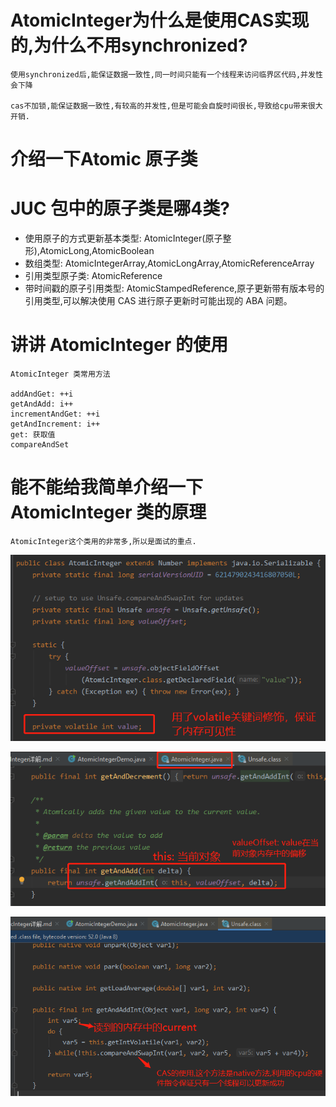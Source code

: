 # AtomicInteger为什么是使用CAS实现的,为什么不用synchronized?

    使用synchronized后,能保证数据一致性,同一时间只能有一个线程来访问临界区代码,并发性会下降
    
    cas不加锁,能保证数据一致性,有较高的并发性,但是可能会自旋时间很长,导致给cpu带来很大开销.

# 介绍一下Atomic 原子类

# JUC 包中的原子类是哪4类?

- 使用原子的方式更新基本类型: AtomicInteger(原子整形),AtomicLong,AtomicBoolean
- 数组类型: AtomicIntegerArray,AtomicLongArray,AtomicReferenceArray
- 引用类型原子类: AtomicReference 
- 带时间戳的原子引用类型: AtomicStampedReference,原子更新带有版本号的引用类型,可以解决使用 CAS 进行原子更新时可能出现的 ABA 问题。

# 讲讲 AtomicInteger 的使用

    AtomicInteger 类常用方法
    
    addAndGet: ++i
    getAndAdd: i++
    incrementAndGet: ++i
    getAndIncrement: i++
    get: 获取值
    compareAndSet

# 能不能给我简单介绍一下 AtomicInteger 类的原理

    AtomicInteger这个类用的非常多,所以是面试的重点.

![](../pics/AtomicInteger使用了volatile关键字保证可见性.png)

![](../pics/AtomicInteger中是怎么利用cas的01.png)

![](../pics/AtomicInteger中是怎么利用cas的02.png)